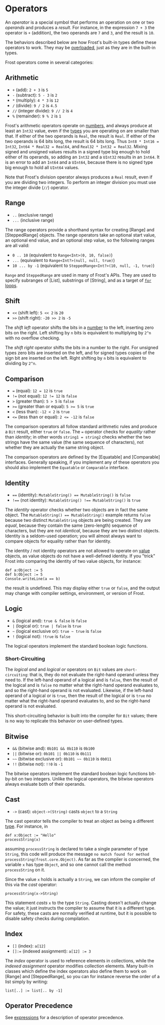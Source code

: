 Operators
=========

An *operator* is a special symbol that performs an operation on one or two *operands* and produces a
*result*. For instance, in the expression `7 + 3` the operator is `+` (addition), the two operands
are `7` and `3`, and the result is `10`.

The behaviors described below are how Frost's built-in types define these operators to work. They
may be [overloaded](operatorOverloading.html), just as they are in the built-in types.

Frost operators come in several categories:

<a name="arithmetic"></a>
Arithmetic
----------

* `+` (add): `2 + 3` is `5`
* `-` (subtract): `5 - 3` is `2`
* `*` (multiply): `4 * 3` is `12`
* `/` (divide): `9 / 2` is `4.5`
* `//` (integer divide): `9 // 2` is `4`
* `%` (remainder): `9 % 2` is `1`

Frost's arithmetic operators operate on [numbers](basicTypes.html#numbers), and always produce at
least an `Int32` value, even if the [types](types.html) you are operating on are smaller than that.
If either of the two operands is `Real`, the result is `Real`. If either of the two operands is 64
bits long, the result is 64 bits long. Thus `Int8 * Int16 = Int32`, `Int64 * Real32 = Real64`, and 
`Real32 * Int32 = Real32`. Mixing signed and unsigned values results in a signed type big enough to
hold either of its operands, so adding an `Int32` and a `UInt32` results in an `Int64`. It is an
error to add an `Int64` and a `UInt64`, because there is no signed type big enough to hold all
`UInt64` values.

Note that Frost's division operator always produces a `Real` result, even if you are dividing two
integers. To perform an integer division you must use the integer divide (`//`) operator.

<a name="range"></a>
Range
-----

* `..` (exclusive range)
* `...` (inclusive range)

The range operators provide a shorthand syntax for creating [Range] and [SteppedRange] objects. The
range operators take an optional start value, an optional end value, and an optional step value, so
the following ranges are all valid:

* `0 .. 10` (equivalent to `Range<Int>(0, 10, false)`)
* `...` (equivalent to `Range<Int?>(null, null, true)`)
* `10 ... by -1` (equivalent to `SteppedRange<Int?>(10, null, -1, true)`)

`Range` and `SteppedRange` are used in many of Frost's APIs. They are used to specify subranges of
[List], substrings of [String], and as a target of [`for` loops](statements.html#for).

<a name="shift"></a>
Shift
-----

* `<<` (shift left): `5 << 2` is `20`
* `>>` (shift right): `-20 >> 2` is `-5`

The *shift left* operator shifts the bits in a [number](basicTypes.html#numbers) to the left,
inserting zero bits on the right. Left shifting by `n` bits is equivalent to multiplying by `2^n`
with no overflow checking.

The *shift right* operator shifts the bits in a number to the right. For unsigned types zero bits
are inserted on the left, and for signed types copies of the sign bit are inserted on the left.
Right shifting by `n` bits is equivalent to dividing by `2^n`.

<a name="comparison"></a>
Comparison
----------

* `=` (equal): `12 = 12` is `true`
* `!=` (not equal): `12 != 12` is `false`
* `>` (greater than): `5 > 5` is `false`
* `>=` (greater than or equal): `5 >= 5` is `true`
* `<` (less than): `-12 < 2` is `true`
* `<=` (less than or equal): `2 <= -12` is `false`

The comparison operators all follow standard arithmetic rules and produce a `Bit` result, either
`true` or `false`. The `=` operator checks for *equality* rather than *identity*; in other words
`string1 = string2` checks whether the two strings have the same value (the same sequence of
characters), not whether they are actually the same string object.

The comparison operators are defined by the [Equatable] and [Comparable] interfaces. Generally
speaking, if you implement any of these operators you should also implement the `Equatable` or
`Comparable` interface.

<a name="identity"></a>
Identity
--------

* `==` (identity): `MutableString() == MutableString()` is `false`
* `!==` (not identity): `MutableString() !== MutableString()` is `true`

The *identity* operator checks whether two objects are in fact the same object. The 
`MutableString() == MutableString()` example returns `false` because two distinct `MutableString`
objects are being created. They are *equal*, because they contain the same (zero-length) sequence of
characters, but they are not *identical*, because they are two distinct objects. Identity is a
seldom-used operation; you will almost always want to compare objects for equality rather than for
identity.

The identity / not identity operators are not allowed to operate on [value](values.html) objects, as
value objects do not have a well-defined identity. If you "trick" Frost into comparing the identity
of two value objects, for instance:

    def a:Object := 5
    def b:Object := 5
    Console.writeLine(a == b)

the result is undefined. This may display either `true` or `false`, and the output may change with
compiler settings, environment, or version of Frost.

<a name="logic"></a>
Logic
-----

* `&` (logical and): `true & false` is `false`
* `|` (logical or): `true | false` is `true`
* `~` (logical exclusive or): `true ~ true` is `false`
* `!` (logical not): `!true` is `false`

The logical operators implement the standard boolean logic functions.

### Short-Circuiting

The *logical and* and *logical or* operators on `Bit` values are `short-circuiting`: that is, they
do not evaluate the right-hand operand unless they need to. If the left-hand operand of a logical
and is `false`, then the result of the logical and is `false` no matter what the right-hand operand
evaluates to, and so the right-hand operand is not evaluated. Likewise, if the left-hand operand of
a logical or is `true`, then the result of the logical or is `true` no matter what the right-hand
operand evaluates to, and so the right-hand operand is not evaluated.

This short-circuiting behavior is built into the compiler for `Bit` values; there is no way to
replicate this behavior on user-defined types.

<a name="bitwise"></a>
Bitwise
-------

* `&&` (bitwise and): `0b101 && 0b110` is `0b100`
* `||` (bitwise or): `0b101 || 0b110` is `0b111`
* `~~` (bitwise exclusive or): `0b101 ~~ 0b110` is `0b011`
* `!!` (bitwise not): `!!0` is `-1`

The bitwise operators implement the standard boolean logic functions bit-by-bit on two integers.
Unlike the logical operators, the bitwise operators always evaluate both of their operands.

<a name="cast"></a>
Cast
----

* `->` (cast): `object->(String)` casts `object` to a `String`

The cast operator tells the compiler to treat an object as being a different
[type](types.html). For instance, in

    def x:Object := "Hello"
    processString(x)

assuming `processString` is declared to take a single parameter of type `String`, this code will
produce the message `no match found for method processString(frost.core.Object)`. As far as the
compiler is concerned, the variable `x` has type `Object`, and so one cannot call the method 
`processString` on it.

Since the value `x` holds is actually a `String`, we can inform the compiler of
this via the *cast* operator:

    processString(x->String)

This statement *casts* `x` to the type `String`. Casting doesn't actually change the value; 
it just instructs the compiler to assume that it is a different type. For safety, these casts are
normally verified at runtime, but it is possible to disable safety checks during compilation.

<a name="index"></a>
Index
-----

* `[]` (index): `a[12]`
* `[]:=` (indexed assignment): `a[12] := 3`

The *index* operator is used to reference elements in collections, while the *indexed assignment*
operator modifies collection elements. Many built-in classes which define the index operators also
define them to work on [Range] and [SteppedRange], so you can for instance reverse the order of a
list simply by writing:

    list[..] := list[.. by -1]

Operator Precedence
-------------------

See [expressions](expressions.html#precedence) for a description of operator precedence.